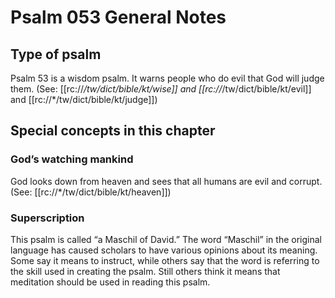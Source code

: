 # Psalm 053 General Notes
## Type of psalm

Psalm 53 is a wisdom psalm. It warns people who do evil that God will judge them. (See: [[rc://*/tw/dict/bible/kt/wise]] and [[rc://*/tw/dict/bible/kt/evil]] and [[rc://*/tw/dict/bible/kt/judge]])

## Special concepts in this chapter
### God’s watching mankind
God looks down from heaven and sees that all humans are evil and corrupt. (See: [[rc://*/tw/dict/bible/kt/heaven]])

### Superscription
This psalm is called “a Maschil of David.” The word “Maschil” in the original language has caused scholars to have various opinions about its meaning. Some say it means to instruct, while others say that the word is referring to the skill used in creating the psalm. Still others think it means that meditation should be used in reading this psalm.